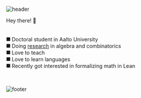 ![header](https://capsule-render.vercel.app/api?type=waving&color=6679e8&height=140)

<!---
<img align="left" height="166px" alt="GIF" src="https://miro.medium.com/max/4914/1*-qh2Lk_vZ7RDZPEOvJP2cQ.png" />
--->

<p align="left">
  Hey there! 👋
  <br/>
  <br /><br />
  ⯀ Doctoral student in Aalto University<br/>
  ⯀ Doing <a href="https://sites.google.com/view/miloorlich/">research</a> in algebra and combinatorics<br/>
  ⯀ Love to teach<br/>
  ⯀ Love to learn languages<br/>
  ⯀ Recently got interested in formalizing math in Lean
</p>

<br/>

![footer](https://capsule-render.vercel.app/api?type=rect&color=1d2028&height=60&text=2012%20-%20now:%20%20Mathematics&fontSize=12&fontColor=A5A5A9)<br/><br/><br/><br/><br/>
